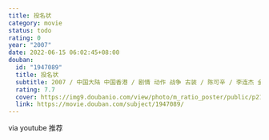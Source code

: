 ```yaml
---
title: 投名状
category: movie
status: todo
rating: 0
year: "2007"
date: 2022-06-15 06:02:45+08:00
douban:
  id: "1947089"
  title: 投名状
  subtitle: 2007 / 中国大陆 中国香港 / 剧情 动作 战争 古装 / 陈可辛 / 李连杰 金城武
  rating: 7.7
  cover: https://img9.doubanio.com/view/photo/m_ratio_poster/public/p2167464205.jpg
  link: https://movie.douban.com/subject/1947089/
---
```


via youtube 推荐
